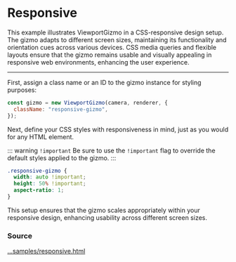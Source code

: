# Responsive

<IframeContainer url="responsive.html" />

This example illustrates ViewportGizmo in a CSS-responsive design setup. The gizmo adapts to different screen sizes, maintaining its functionality and orientation cues across various devices. CSS media queries and flexible layouts ensure that the gizmo remains usable and visually appealing in responsive web environments, enhancing the user experience.

---

First, assign a class name or an ID to the gizmo instance for styling purposes:

```javascript
const gizmo = new ViewportGizmo(camera, renderer, {
  className: "responsive-gizmo",
});
```

Next, define your CSS styles with responsiveness in mind, just as you would for any HTML element.

::: warning `!important`
Be sure to use the `!important` flag to override the default styles applied to the gizmo.
:::

```css
.responsive-gizmo {
  width: auto !important;
  height: 50% !important;
  aspect-ratio: 1;
}
```

This setup ensures that the gizmo scales appropriately within your responsive design, enhancing usability across different screen sizes.

### Source

[...samples/responsive.html](https://https://github.com/Fennec-hub/three-viewport-gizmo/blob/main/docs/public/samples/responsive.html)

